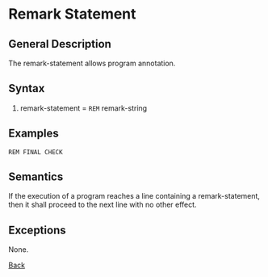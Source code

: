 # Remark Statement

## General Description

The remark-statement allows program annotation. 

## Syntax
 
1. remark-statement     = `REM` remark-string

## Examples

```BASIC
REM FINAL CHECK 
```

## Semantics

If the execution of a program reaches a line containing a remark-statement, then it shall proceed to the next line with
no other effect.

## Exceptions

None. 

[Back](./)